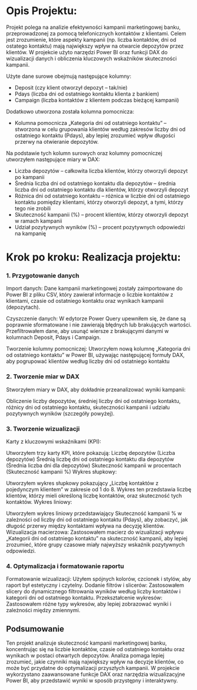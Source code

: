# Opis Projektu:

Projekt polega na analizie efektywności kampanii marketingowej banku, przeprowadzonej za pomocą telefonicznych kontaktów z klientami. Celem jest zrozumienie, które aspekty kampanii (np. liczba kontaktów, dni od ostatego kontaktu) mają największy wpływ na otwarcie depozytów przez klientów. W projekcie użyto narzędzi Power BI oraz funkcji DAX do wizualizacji danych i obliczenia kluczowych wskaźników skuteczności kampanii.

Użyte dane surowe obejmują następujące kolumny:

- Deposit (czy klient otworzył depozyt – tak/nie)
- Pdays (liczba dni od ostatniego kontaktu klienta z bankiem)
- Campaign (liczba kontaktów z klientem podczas bieżącej kampanii)

Dodatkowo utworzona została kolumna pomocnicza:
- Kolumna pomocnicza „Kategoria dni od ostatniego kontaktu” – stworzona w celu grupowania klientów według zakresów liczby dni od ostatniego kontaktu (Pdays), aby lepiej zrozumieć wpływ długości przerwy na otwieranie depozytów.

Na podstawie tych kolumn surowych oraz kolumny pomocniczej utworzyłem następujące miary w DAX:
- Liczba depozytów – całkowita liczba klientów, którzy otworzyli depozyt po kampanii
- Średnia liczba dni od ostatniego kontaktu dla depozytów – średnia liczba dni od ostatniego kontaktu dla klientów, którzy otworzyli depozyt
- Różnica dni od ostatniego kontaktu – różnica w liczbie dni od ostatniego kontaktu pomiędzy klientami, którzy otworzyli depozyt, a tymi, którzy tego nie zrobili
- Skuteczność kampanii (%) – procent klientów, którzy otworzyli depozyt w ramach kampanii
- Udział pozytywnych wyników (%) – procent pozytywnych odpowiedzi na kampanię

# Krok po kroku: Realizacja projektu:

### 1. Przygotowanie danych

Import danych: Dane kampanii marketingowej zostały zaimportowane do Power BI z pliku CSV, który zawierał informacje o liczbie kontaktów z klientami, czasie od ostatniego kontaktu oraz wynikach kampanii (depozytach).

Czyszczenie danych: W edytorze Power Query upewniłem się, że dane są poprawnie sformatowane i nie zawierają błędnych lub brakujących wartości. Przefiltrowałem dane, aby usunąć wiersze z brakującymi danymi w kolumnach Deposit, Pdays i Campaign.

Tworzenie kolumny pomocniczej: Utworzyłem nową kolumnę „Kategoria dni od ostatniego kontaktu” w Power BI, używając następującej formuły DAX, aby pogrupować klientów według liczby dni od ostatniego kontaktu

### 2. Tworzenie miar w DAX

Stworzyłem miary w DAX, aby dokładnie przeanalizować wyniki kampanii:

Obliczenie liczby depozytów, średniej liczby dni od ostatniego kontaktu, różnicy dni od ostatniego kontaktu, skuteczności kampanii i udziału pozytywnych wyników (szczegóły powyżej).

### 3. Tworzenie wizualizacji

Karty z kluczowymi wskaźnikami (KPI):

Utworzyłem trzy karty KPI, które pokazują:
Liczbę depozytów (Liczba depozytów)
Średnią liczbę dni od ostatniego kontaktu dla depozytów (Średnia liczba dni dla depozytów)
Skuteczność kampanii w procentach (Skuteczność kampanii %)
Wykres słupkowy:

Utworzyłem wykres słupkowy pokazujący „Liczbę kontaktów z pojedynczym klientem” w zakresie od 1 do 8. Wykres ten przedstawia liczbę klientów, którzy mieli określoną liczbę kontaktów, oraz skuteczność tych kontaktów.
Wykres liniowy:

Utworzyłem wykres liniowy przedstawiający Skuteczność kampanii % w zależności od liczby dni od ostatniego kontaktu (Pdays), aby zobaczyć, jak długość przerwy między kontaktami wpływa na decyzję klientów.
Wizualizacja macierzowa: Zastosowałem macierz do wizualizacji wpływu „Kategorii dni od ostatniego kontaktu” na skuteczność kampanii, aby lepiej zrozumieć, które grupy czasowe miały najwyższy wskaźnik pozytywnych odpowiedzi.

### 4. Optymalizacja i formatowanie raportu

Formatowanie wizualizacji: Użyłem spójnych kolorów, czcionek i stylów, aby raport był estetyczny i czytelny.
Dodanie filtrów i slicerów: Zastosowałem slicery do dynamicznego filtrowania wyników według liczby kontaktów i kategorii dni od ostatniego kontaktu.
Przekształcenie wykresów: Zastosowałem różne typy wykresów, aby lepiej zobrazować wyniki i zależności między zmiennymi.

## Podsumowanie

Ten projekt analizuje skuteczność kampanii marketingowej banku, koncentrując się na liczbie kontaktów, czasie od ostatniego kontaktu oraz wynikach w postaci otwartych depozytów. Analiza pomaga lepiej zrozumieć, jakie czynniki mają największy wpływ na decyzje klientów, co może być przydatne do optymalizacji przyszłych kampanii. W projekcie wykorzystano zaawansowane funkcje DAX oraz narzędzia wizualizacyjne Power BI, aby przedstawić wyniki w sposób przystępny i interaktywny.
